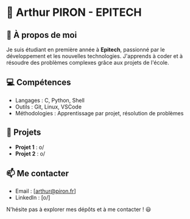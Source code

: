 # 👋 Arthur PIRON - EPITECH 

## 🚀 À propos de moi

Je suis étudiant en première année à **Epitech**, passionné par le développement et les nouvelles technologies. J'apprends à coder et à résoudre des problèmes complexes grâce aux projets de l'école.

## 💻 Compétences

- Langages : C, Python, Shell
- Outils : Git, Linux, VSCode
- Méthodologies : Apprentissage par projet, résolution de problèmes

## 📌 Projets

- **Projet 1** : o/
- **Projet 2** : o/

## 📫 Me contacter

- Email : [arthur@piron.fr]
- LinkedIn : [o/]

N'hésite pas à explorer mes dépôts et à me contacter ! 😃
